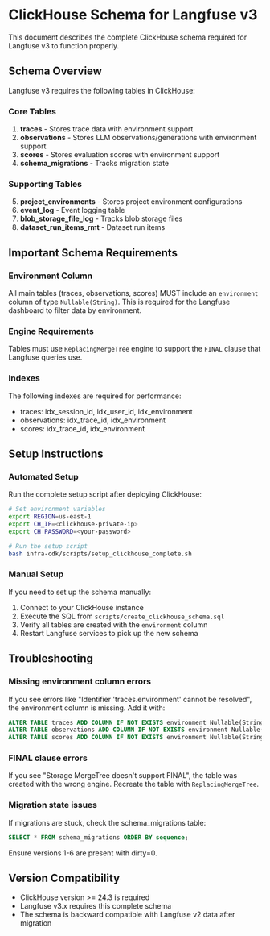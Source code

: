 # ClickHouse Schema for Langfuse v3

This document describes the complete ClickHouse schema required for Langfuse v3 to function properly.

## Schema Overview

Langfuse v3 requires the following tables in ClickHouse:

### Core Tables
1. **traces** - Stores trace data with environment support
2. **observations** - Stores LLM observations/generations with environment support  
3. **scores** - Stores evaluation scores with environment support
4. **schema_migrations** - Tracks migration state

### Supporting Tables
5. **project_environments** - Stores project environment configurations
6. **event_log** - Event logging table
7. **blob_storage_file_log** - Tracks blob storage files
8. **dataset_run_items_rmt** - Dataset run items

## Important Schema Requirements

### Environment Column
All main tables (traces, observations, scores) MUST include an `environment` column of type `Nullable(String)`. This is required for the Langfuse dashboard to filter data by environment.

### Engine Requirements
Tables must use `ReplacingMergeTree` engine to support the `FINAL` clause that Langfuse queries use.

### Indexes
The following indexes are required for performance:
- traces: idx_session_id, idx_user_id, idx_environment
- observations: idx_trace_id, idx_environment
- scores: idx_trace_id, idx_environment

## Setup Instructions

### Automated Setup
Run the complete setup script after deploying ClickHouse:

```bash
# Set environment variables
export REGION=us-east-1
export CH_IP=<clickhouse-private-ip>
export CH_PASSWORD=<your-password>

# Run the setup script
bash infra-cdk/scripts/setup_clickhouse_complete.sh
```

### Manual Setup
If you need to set up the schema manually:

1. Connect to your ClickHouse instance
2. Execute the SQL from `scripts/create_clickhouse_schema.sql`
3. Verify all tables are created with the `environment` column
4. Restart Langfuse services to pick up the new schema

## Troubleshooting

### Missing environment column errors
If you see errors like "Identifier 'traces.environment' cannot be resolved", the environment column is missing. Add it with:

```sql
ALTER TABLE traces ADD COLUMN IF NOT EXISTS environment Nullable(String);
ALTER TABLE observations ADD COLUMN IF NOT EXISTS environment Nullable(String);
ALTER TABLE scores ADD COLUMN IF NOT EXISTS environment Nullable(String);
```

### FINAL clause errors
If you see "Storage MergeTree doesn't support FINAL", the table was created with the wrong engine. Recreate the table with `ReplacingMergeTree`.

### Migration state issues
If migrations are stuck, check the schema_migrations table:

```sql
SELECT * FROM schema_migrations ORDER BY sequence;
```

Ensure versions 1-6 are present with dirty=0.

## Version Compatibility

- ClickHouse version >= 24.3 is required
- Langfuse v3.x requires this complete schema
- The schema is backward compatible with Langfuse v2 data after migration